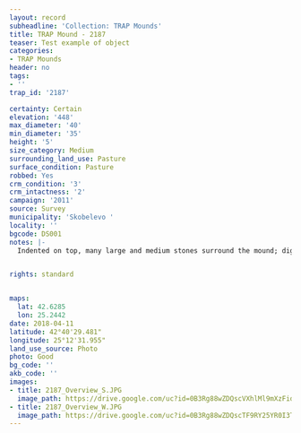 ```yaml
---
layout: record
subheadline: 'Collection: TRAP Mounds'
title: TRAP Mound - 2187
teaser: Test example of object
categories:
- TRAP Mounds
header: no
tags:
- ''
trap_id: '2187'

certainty: Certain
elevation: '448'
max_diameter: '40'
min_diameter: '35'
height: '5'
size_category: Medium
surrounding_land_use: Pasture
surface_condition: Pasture
robbed: Yes
crm_condition: '3'
crm_intactness: '2'
campaign: '2011'
source: Survey
municipality: 'Skobelevo '
locality: ''
bgcode: DS001
notes: |-
  Indented on top, many large and medium stones surround the mound; digged through with soil returned, uneven surface.


rights: standard


maps:
  lat: 42.6285
  lon: 25.2442
date: 2018-04-11
latitude: 42°40'29.481"
longitude: 25°12'31.955"
land_use_source: Photo
photo: Good
bg_code: ''
akb_code: ''
images:
- title: 2187_Overview_S.JPG
  image_path: https://drive.google.com/uc?id=0B3Rg88wZDQscVXhlMl9mXzFidTg
- title: 2187_Overview_W.JPG
  image_path: https://drive.google.com/uc?id=0B3Rg88wZDQscTF9RY25YR0I3T0E
---
```

